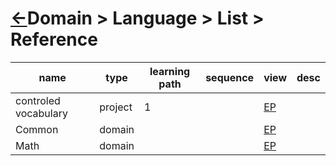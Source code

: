 <head><link rel="stylesheet" href="../../md.css"/><script src="../../md.js"></script></head>

[//]: #(Reference)
[Repo_Readme]:     ../README.md
[ControleVocabulary_Project]: ../../doc-project/topic/controlvocab/README.md
[Common_Ep]:                  ../../doc-common/README.md
[Math_Ep]:                    ../../doc-math/README.md

# [&larr;][Repo_Readme]Domain > Language > List > Reference

|name|type|learning path|sequence|view|desc|
|-|-|-|-|-|-|
|controled vocabulary|project|1||[EP][ControleVocabulary_Project]|
|Common|domain|||[EP][Common_Ep]|
|Math|domain|||[EP][Math_Ep]|
<br>

